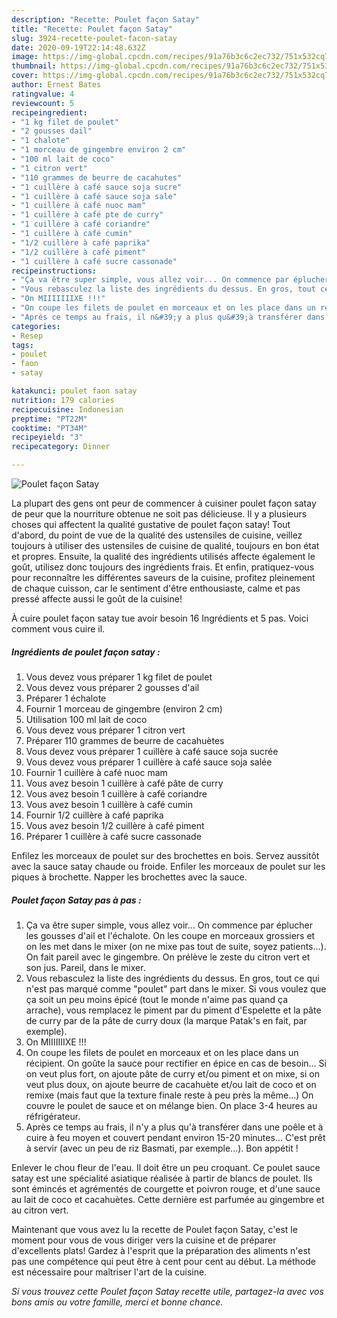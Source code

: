 ```yaml
---
description: "Recette: Poulet façon Satay"
title: "Recette: Poulet façon Satay"
slug: 3924-recette-poulet-facon-satay
date: 2020-09-19T22:14:48.632Z
image: https://img-global.cpcdn.com/recipes/91a76b3c6c2ec732/751x532cq70/poulet-facon-satay-photo-principale-de-la-recette.jpg
thumbnail: https://img-global.cpcdn.com/recipes/91a76b3c6c2ec732/751x532cq70/poulet-facon-satay-photo-principale-de-la-recette.jpg
cover: https://img-global.cpcdn.com/recipes/91a76b3c6c2ec732/751x532cq70/poulet-facon-satay-photo-principale-de-la-recette.jpg
author: Ernest Bates
ratingvalue: 4
reviewcount: 5
recipeingredient:
- "1 kg filet de poulet"
- "2 gousses dail"
- "1 chalote"
- "1 morceau de gingembre environ 2 cm"
- "100 ml lait de coco"
- "1 citron vert"
- "110 grammes de beurre de cacahutes"
- "1 cuillère à café sauce soja sucre"
- "1 cuillère à café sauce soja sale"
- "1 cuillère à café nuoc mam"
- "1 cuillère à café pte de curry"
- "1 cuillère à café coriandre"
- "1 cuillère à café cumin"
- "1/2 cuillère à café paprika"
- "1/2 cuillère à café piment"
- "1 cuillère à café sucre cassonade"
recipeinstructions:
- "Ça va être super simple, vous allez voir... On commence par éplucher les gousses d&#39;ail et l&#39;échalote. On les coupe en morceaux grossiers et on les met dans le mixer (on ne mixe pas tout de suite, soyez patients...). On fait pareil avec le gingembre. On prélève le zeste du citron vert et son jus. Pareil, dans le mixer."
- "Vous rebasculez la liste des ingrédients du dessus. En gros, tout ce qui n&#39;est pas marqué comme &#34;poulet&#34; part dans le mixer. Si vous voulez que ça soit un peu moins épicé (tout le monde n&#39;aime pas quand ça arrache), vous remplacez le piment par du piment d&#39;Espelette et la pâte de curry par de la pâte de curry doux (la marque Patak&#39;s en fait, par exemple)."
- "On MIIIIIIIXE !!!"
- "On coupe les filets de poulet en morceaux et on les place dans un récipient. On goûte la sauce pour rectifier en épice en cas de besoin... Si on veut plus fort, on ajoute pâte de curry et/ou piment et on mixe, si on veut plus doux, on ajoute beurre de cacahuète et/ou lait de coco et on remixe (mais faut que la texture finale reste à peu près la même...) On couvre le poulet de sauce et on mélange bien. On place 3-4 heures au réfrigérateur."
- "Après ce temps au frais, il n&#39;y a plus qu&#39;à transférer dans une poêle et à cuire à feu moyen et couvert pendant environ 15-20 minutes... C&#39;est prêt à servir (avec un peu de riz Basmati, par exemple...). Bon appétit !"
categories:
- Resep
tags:
- poulet
- faon
- satay

katakunci: poulet faon satay 
nutrition: 179 calories
recipecuisine: Indonesian
preptime: "PT22M"
cooktime: "PT34M"
recipeyield: "3"
recipecategory: Dinner

---
```



![Poulet façon Satay](https://img-global.cpcdn.com/recipes/91a76b3c6c2ec732/751x532cq70/poulet-facon-satay-photo-principale-de-la-recette.jpg)

La plupart des gens ont peur de commencer à cuisiner poulet façon satay de peur que la nourriture obtenue ne soit pas délicieuse. Il y a plusieurs choses qui affectent la qualité gustative de poulet façon satay! Tout d'abord, du point de vue de la qualité des ustensiles de cuisine, veillez toujours à utiliser des ustensiles de cuisine de qualité, toujours en bon état et propres. Ensuite, la qualité des ingrédients utilisés affecte également le goût, utilisez donc toujours des ingrédients frais. Et enfin, pratiquez-vous pour reconnaître les différentes saveurs de la cuisine, profitez pleinement de chaque cuisson, car le sentiment d'être enthousiaste, calme et pas pressé affecte aussi le goût de la cuisine!

<!--inarticleads1-->

À cuire poulet façon satay tue avoir besoin 16 Ingrédients et 5 pas. Voici comment vous cuire il.

##### Ingrédients de poulet façon satay :

1. Vous devez vous préparer 1 kg filet de poulet
1. Vous devez vous préparer 2 gousses d&#39;ail
1. Préparer 1 échalote
1. Fournir 1 morceau de gingembre (environ 2 cm)
1. Utilisation 100 ml lait de coco
1. Vous devez vous préparer 1 citron vert
1. Préparer 110 grammes de beurre de cacahuètes
1. Vous devez vous préparer 1 cuillère à café sauce soja sucrée
1. Vous devez vous préparer 1 cuillère à café sauce soja salée
1. Fournir 1 cuillère à café nuoc mam
1. Vous avez besoin 1 cuillère à café pâte de curry
1. Vous avez besoin 1 cuillère à café coriandre
1. Vous avez besoin 1 cuillère à café cumin
1. Fournir 1/2 cuillère à café paprika
1. Vous avez besoin 1/2 cuillère à café piment
1. Préparer 1 cuillère à café sucre cassonade


Enfilez les morceaux de poulet sur des brochettes en bois. Servez aussitôt avec la sauce satay chaude ou froide. Enfiler les morceaux de poulet sur les piques à brochette. Napper les brochettes avec la sauce. 

<!--inarticleads2-->

##### Poulet façon Satay pas à pas :

1. Ça va être super simple, vous allez voir... On commence par éplucher les gousses d&#39;ail et l&#39;échalote. On les coupe en morceaux grossiers et on les met dans le mixer (on ne mixe pas tout de suite, soyez patients...). On fait pareil avec le gingembre. On prélève le zeste du citron vert et son jus. Pareil, dans le mixer.
1. Vous rebasculez la liste des ingrédients du dessus. En gros, tout ce qui n&#39;est pas marqué comme &#34;poulet&#34; part dans le mixer. Si vous voulez que ça soit un peu moins épicé (tout le monde n&#39;aime pas quand ça arrache), vous remplacez le piment par du piment d&#39;Espelette et la pâte de curry par de la pâte de curry doux (la marque Patak&#39;s en fait, par exemple).
1. On MIIIIIIIXE !!!
1. On coupe les filets de poulet en morceaux et on les place dans un récipient. On goûte la sauce pour rectifier en épice en cas de besoin... Si on veut plus fort, on ajoute pâte de curry et/ou piment et on mixe, si on veut plus doux, on ajoute beurre de cacahuète et/ou lait de coco et on remixe (mais faut que la texture finale reste à peu près la même...) On couvre le poulet de sauce et on mélange bien. On place 3-4 heures au réfrigérateur.
1. Après ce temps au frais, il n&#39;y a plus qu&#39;à transférer dans une poêle et à cuire à feu moyen et couvert pendant environ 15-20 minutes... C&#39;est prêt à servir (avec un peu de riz Basmati, par exemple...). Bon appétit !


Enlever le chou fleur de l&#39;eau. Il doit être un peu croquant. Ce poulet sauce satay est une spécialité asiatique réalisée à partir de blancs de poulet. Ils sont émincés et agrémentés de courgette et poivron rouge, et d&#39;une sauce au lait de coco et cacahuètes. Cette dernière est parfumée au gingembre et au citron vert. 

<!--inarticleads1-->

<p>
Maintenant que vous avez lu la recette de Poulet façon Satay, c'est le moment pour vous de vous diriger vers la cuisine et de préparer d'excellents plats! Gardez à l'esprit que la préparation des aliments n'est pas une compétence qui peut être à cent pour cent au début. La méthode est nécessaire pour maîtriser l'art de la cuisine.
</p>

<p>
<i>Si vous trouvez cette Poulet façon Satay recette utile, partagez-la avec vos bons amis ou votre famille, merci et bonne chance.</i>
</p>
